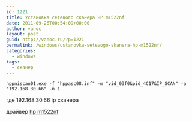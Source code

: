 ```yaml
---
id: 1221
title: Установка сетевого сканера HP m1522nf
date: 2011-09-26T00:54:09+00:00
author: vanoc
layout: post
guid: http://vanoc.ru/?p=1221
permalink: /windows/ustanovka-setevogo-skanera-hp-m1522nf/
categories:
  - windows
tags:
  - сканер
---
```

`hppniscan01.exe -f "hppasc08.inf" -m "vid_03f0&pid_4C17&IP_SCAN" -a "192.168.30.66" -n 1`

где 192.168.30.66 ip сканера
  
драйвер <a href="http://h20000.www2.hp.com/bizsupport/TechSupport/SoftwareDescription.jsp?lang=ru&cc=ru&prodTypeId=18972&prodSeriesId=3442750&prodNameId=3442754&swEnvOID=228&swLang=33&mode=2&taskId=135&swItem=mp-56260-2" target="_blank">hp m1522nf</a>